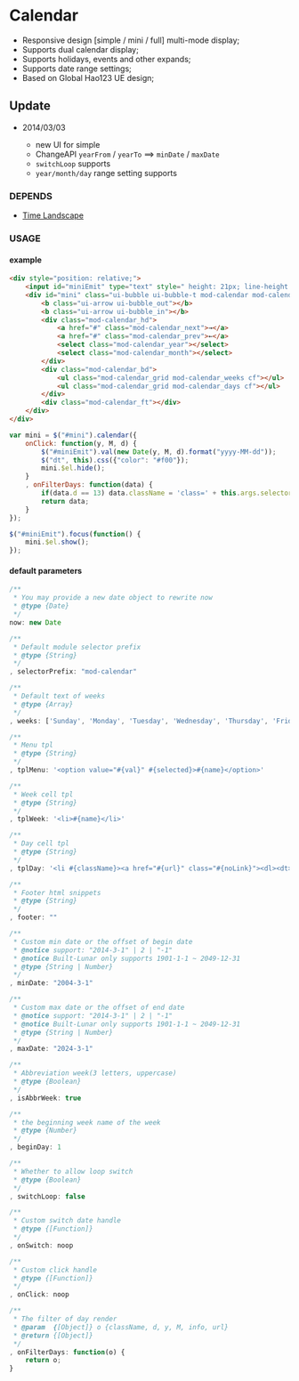# Calendar

* Responsive design [simple / mini / full] multi-mode display; 
* Supports dual calendar display; 
* Supports holidays, events and other expands;
* Supports date range settings;
* Based on Global Hao123 UE design;

## Update

* 2014/03/03

    - new UI for simple
    - ChangeAPI  `yearFrom` / `yearTo` ==> `minDate` / `maxDate`
    - `switchLoop` supports
    - `year/month/day` range setting supports

### DEPENDS

* [Time Landscape](http://gitlab.pro/common-ui/date)

### USAGE

#### example

```html
<div style="position: relative;">
    <input id="miniEmit" type="text" style=" height: 21px; line-height: 21px;">
    <div id="mini" class="ui-bubble ui-bubble-t mod-calendar mod-calendar--mini" style="position: absolute; top: 30px; left: 0;">
        <b class="ui-arrow ui-bubble_out"></b>
        <b class="ui-arrow ui-bubble_in"></b>
        <div class="mod-calendar_hd">
            <a href="#" class="mod-calendar_next">→</a>
            <a href="#" class="mod-calendar_prev">←</a>
            <select class="mod-calendar_year"></select>
            <select class="mod-calendar_month"></select>
        </div>
        <div class="mod-calendar_bd">
            <ul class="mod-calendar_grid mod-calendar_weeks cf"></ul>
            <ul class="mod-calendar_grid mod-calendar_days cf"></ul>
        </div>
        <div class="mod-calendar_ft"></div>
    </div>
</div>
```

```javascript
var mini = $("#mini").calendar({
    onClick: function(y, M, d) {
        $("#miniEmit").val(new Date(y, M, d).format("yyyy-MM-dd"));
        $("dt", this).css({"color": "#f00"});
        mini.$el.hide();
    }
    , onFilterDays: function(data) {
        if(data.d == 13) data.className = 'class=' + this.args.selectorPrefix + "-holiday";
        return data;
    }
});

$("#miniEmit").focus(function() {
    mini.$el.show();
});
```

#### default parameters

```javascript
/**
 * You may provide a new date object to rewrite now
 * @type {Date}
 */
now: new Date

/**
 * Default module selector prefix
 * @type {String}
 */
, selectorPrefix: "mod-calendar"

/**
 * Default text of weeks
 * @type {Array}
 */
, weeks: ['Sunday', 'Monday', 'Tuesday', 'Wednesday', 'Thursday', 'Friday', 'Saturday']

/**
 * Menu tpl
 * @type {String}
 */
, tplMenu: '<option value="#{val}" #{selected}>#{name}</option>'

/**
 * Week cell tpl
 * @type {String}
 */
, tplWeek: '<li>#{name}</li>'

/**
 * Day cell tpl
 * @type {String}
 */
, tplDay: '<li #{className}><a href="#{url}" class="#{noLink}"><dl><dt>#{d}</dt><dd>#{info}</dd></dl></a></li>'

/**
 * Footer html snippets
 * @type {String}
 */
, footer: ""

/**
 * Custom min date or the offset of begin date
 * @notice support: "2014-3-1" | 2 | "-1"
 * @notice Built-Lunar only supports 1901-1-1 ~ 2049-12-31
 * @type {String | Number}
 */
, minDate: "2004-3-1"

/**
 * Custom max date or the offset of end date
 * @notice support: "2014-3-1" | 2 | "-1"
 * @notice Built-Lunar only supports 1901-1-1 ~ 2049-12-31
 * @type {String | Number}
 */
, maxDate: "2024-3-1"

/**
 * Abbreviation week(3 letters, uppercase)
 * @type {Boolean}
 */
, isAbbrWeek: true

/**
 * the beginning week name of the week
 * @type {Number}
 */
, beginDay: 1

/**
 * Whether to allow loop switch
 * @type {Boolean}
 */
, switchLoop: false

/**
 * Custom switch date handle
 * @type {[Function]}
 */
, onSwitch: noop

/**
 * Custom click handle
 * @type {[Function]}
 */
, onClick: noop

/**
 * The filter of day render
 * @param  {[Object]} o {className, d, y, M, info, url}
 * @return {[Object]}
 */
, onFilterDays: function(o) {
    return o;
}
```

